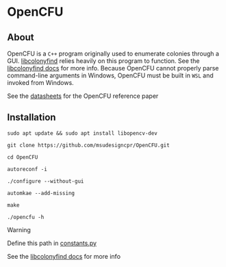 # OpenCFU

## About
OpenCFU is a `C++` program originally used to enumerate colonies through a GUI. 
[libcolonyfind](https://github.com/msudesigncpr/libcolonyfind/tree/main) relies heavily on this program to function. See the [libcolonyfind docs](https://msudesigncpr.github.io/libcolonyfind/libcolonyfind/colony_finder.html) for more info. 
Because OpenCFU cannot properly parse command-line arguments in Windows, OpenCFU must be 
built in `WSL` and invoked from Windows. 

See the [datasheets](https://github.com/msudesigncpr/datasheets/tree/tonic) for the OpenCFU reference paper
## Installation

```
sudo apt update && sudo apt install libopencv-dev
```
```
git clone https://github.com/msudesigncpr/OpenCFU.git
```
```
cd OpenCFU
```
```
autoreconf -i
```
```
./configure --without-gui
```
```
automkae --add-missing
```
```
make
```
```
./opencfu -h
```

> [!WARNING]
> Define this path in [constants.py](https://github.com/msudesigncpr/libcolonyfind/blob/main/src/libcolonyfind/constants.py)


See the [libcolonyfind docs](https://msudesigncpr.github.io/libcolonyfind/libcolonyfind/constants.html#CFU_WIN_PATH) for more info
